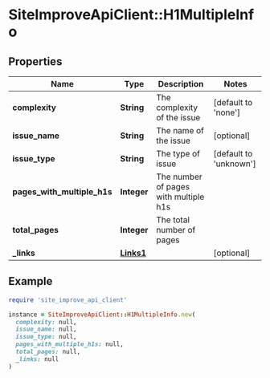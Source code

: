 # SiteImproveApiClient::H1MultipleInfo

## Properties

| Name | Type | Description | Notes |
| ---- | ---- | ----------- | ----- |
| **complexity** | **String** | The complexity of the issue | [default to &#39;none&#39;] |
| **issue_name** | **String** | The name of the issue | [optional] |
| **issue_type** | **String** | The type of issue | [default to &#39;unknown&#39;] |
| **pages_with_multiple_h1s** | **Integer** | The number of pages with multiple h1s |  |
| **total_pages** | **Integer** | The total number of pages |  |
| **_links** | [**Links1**](Links1.md) |  | [optional] |

## Example

```ruby
require 'site_improve_api_client'

instance = SiteImproveApiClient::H1MultipleInfo.new(
  complexity: null,
  issue_name: null,
  issue_type: null,
  pages_with_multiple_h1s: null,
  total_pages: null,
  _links: null
)
```


